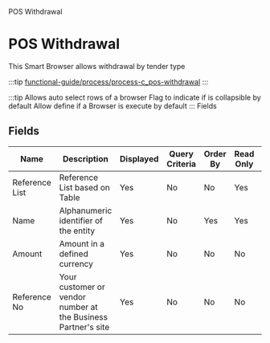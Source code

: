 
POS Withdrawal
# POS Withdrawal


This Smart Browser allows withdrawal by tender type

:::tip
[functional-guide/process/process-c_pos-withdrawal](functional-guide/process/process-c_pos-withdrawal.md)
:::

:::tip
Allows auto select rows of a browser
Flag to indicate if is collapsible by default
Allow define if a Browser is execute by default
:::
Fields
## Fields




Name           | Description                                                   | Displayed | Query Criteria | Order By | Read Only | Mandatory
-------------- | ------------------------------------------------------------- | --------- | -------------- | -------- | --------- | ---------
Reference List | Reference List based on Table                                 | Yes       | No             | No       | Yes       | No       
Name           | Alphanumeric identifier of the entity                         | Yes       | No             | Yes      | Yes       | No       
Amount         | Amount in a defined currency                                  | Yes       | No             | No       | No        | No       
Reference No   | Your customer or vendor number at the Business Partner's site | Yes       | No             | No       | No        | No       
